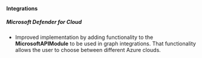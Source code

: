 
#### Integrations

##### Microsoft Defender for Cloud

- Improved implementation by adding functionality to the **MicrosoftAPIModule** to be used in graph integrations. That functionality allows the user to choose between different Azure clouds.
